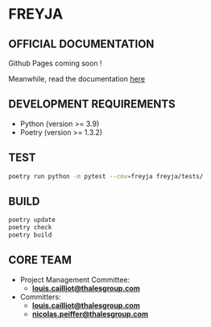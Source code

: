# FREYJA

## OFFICIAL DOCUMENTATION 

Github Pages coming soon !

Meanwhile, read the documentation [here](./pages/docs)

## DEVELOPMENT REQUIREMENTS

* Python (version >= 3.9)
* Poetry (version >= 1.3.2)

## TEST

```sh
poetry run python -m pytest --cov=freyja freyja/tests/
```

## BUILD

```sh
poetry update
poetry check
poetry build
```

## CORE TEAM

* Project Management Committee:
    * **louis.cailliot@thalesgroup.com**
* Committers:
    * **louis.cailliot@thalesgroup.com**
    * **nicolas.peiffer@thalesgroup.com**
